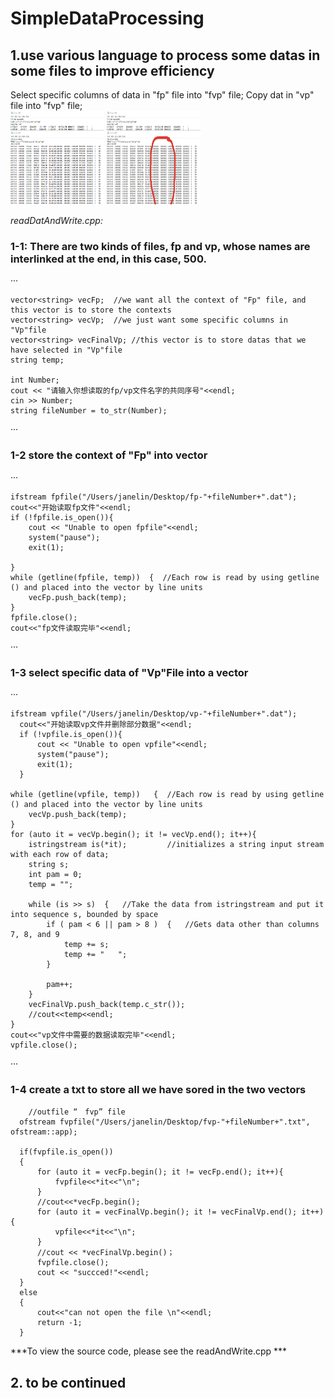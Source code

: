# SimpleDataProcessing
## 1.use various language to process some datas in some files to improve efficiency
  Select specific columns of data in "fp" file into "fvp" file;
  Copy dat in "vp" file into "fvp" file;  
  <img src="https://github.com/JaneLin-0409/SimpleDataProcessing/blob/master/IMG/FpVp.png" width="150" height="150" alt="图片加载失败时，显示这段字"/>
  <img src="https://github.com/JaneLin-0409/SimpleDataProcessing/blob/master/IMG/ProblemVp.jpg" width="150" height="150" alt="图片加载失败时，显示这段字"/>
    
  *readDatAndWrite.cpp:*
  ### 1-1: There are two kinds of files, fp and vp, whose names are interlinked at the end, in this case, 500.
  ···
  
    vector<string> vecFp;  //we want all the context of "Fp" file, and this vector is to store the contexts
    vector<string> vecVp;  //we just want some specific columns in "Vp"file
    vector<string> vecFinalVp; //this vector is to store datas that we have selected in "Vp"file
    string temp;

    int Number;
    cout << "请输入你想读取的fp/vp文件名字的共同序号"<<endl;
    cin >> Number;
    string fileNumber = to_str(Number);
  ···
  ### 1-2 store the context of "Fp" into vector
  ···
  
    ifstream fpfile("/Users/janelin/Desktop/fp-"+fileNumber+".dat");
    cout<<"开始读取fp文件"<<endl;
    if (!fpfile.is_open()){
        cout << "Unable to open fpfile"<<endl;
        system("pause");
        exit(1);

    }
    while (getline(fpfile, temp))  {  //Each row is read by using getline () and placed into the vector by line units
        vecFp.push_back(temp);
    }
    fpfile.close();
    cout<<"fp文件读取完毕"<<endl;
  ···
    
  ### 1-3 select specific data of "Vp"File into a vector
  ···
    
    ifstream vpfile("/Users/janelin/Desktop/vp-"+fileNumber+".dat");
      cout<<"开始读取vp文件并删除部分数据"<<endl;
      if (!vpfile.is_open()){
          cout << "Unable to open vpfile"<<endl;
          system("pause");
          exit(1);
      }
    
    while (getline(vpfile, temp))   {  //Each row is read by using getline () and placed into the vector by line units
        vecVp.push_back(temp);
    }
    for (auto it = vecVp.begin(); it != vecVp.end(); it++){
        istringstream is(*it);         //initializes a string input stream with each row of data;
        string s;
        int pam = 0;
        temp = "";
        
        while (is >> s)  {   //Take the data from istringstream and put it into sequence s, bounded by space
            if ( pam < 6 || pam > 8 )  {   //Gets data other than columns 7, 8, and 9
                temp += s;
                temp += "   ";
            }

            pam++;
        }
        vecFinalVp.push_back(temp.c_str());
        //cout<<temp<<endl;
    }
    cout<<"vp文件中需要的数据读取完毕"<<endl;
    vpfile.close();
    
  ···
  
  ### 1-4 create a txt to store all we have sored in the two vectors
  ```
      //outfile “　fvp” file
    ofstream fvpfile("/Users/janelin/Desktop/fvp-"+fileNumber+".txt", ofstream::app);

    if(fvpfile.is_open())
    {
        for (auto it = vecFp.begin(); it != vecFp.end(); it++){
            fvpfile<<*it<<"\n";
        }
        //cout<<*vecFp.begin();
        for (auto it = vecFinalVp.begin(); it != vecFinalVp.end(); it++){
            vpfile<<*it<<"\n";
        }
        //cout << *vecFinalVp.begin()；
        fvpfile.close();
        cout << "succced!"<<endl;
    }
    else
    {
        cout<<"can not open the file \n"<<endl;
        return -1;
    }

  ```
  ***To view the source code, please see the readAndWrite.cpp ***
  
  ## 2. to be continued
  
